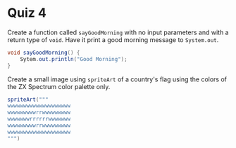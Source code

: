 # Quiz 4

Create a function called `sayGoodMorning` with no input parameters and with a return type of `void`. Have it print a good morning message to `System.out`.

```java
void sayGoodMorning() {
	Sytem.out.println("Good Morning");
}
```

Create a small image using `spriteArt` of a country's flag using the colors of the ZX Spectrum color palette only.

```java
spriteArt("""
wwwwwwwwwwwwwwwwwwww
wwwwwwwwwrrwwwwwwwww
wwwwwwwrrrrrrwwwwwww
wwwwwwwwwrrwwwwwwwww
wwwwwwwwwwwwwwwwwwww
""")
```
